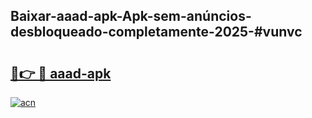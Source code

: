 ## Baixar-aaad-apk-Apk-sem-anúncios-desbloqueado-completamente-2025-#vunvc

# <h2><a href="https://ainizakaria.my?title=aaad-apk&ref=20M">🔗👉 🔴 aaad-apk</a></h2>

[![acn](https://github.com/user-attachments/assets/0f9c940e-d8b0-45ae-aac7-cd30a18b3e1c)](https://ainizakaria.my?title=aaad-apk&ref=20M)

